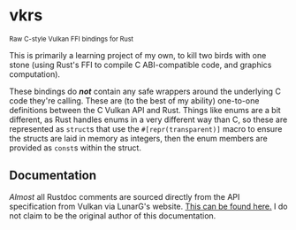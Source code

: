 # vkrs
<sub>Raw C-style Vulkan FFI bindings for Rust</sub>

This is primarily a learning project of my own, to kill two birds with one stone 
(using Rust's FFI to compile C ABI-compatible code, and graphics computation).

These bindings do **_not_** contain any safe wrappers around the underlying C code they're calling.
These are (to the best of my ability) one-to-one definitions between the C Vulkan API and Rust. Things like
enums are a bit different, as Rust handles enums in a very different way than C, so these are represented
as `struct`s that use the `#[repr(transparent)]` macro to ensure the structs are laid in memory as integers, 
then the enum members are provided as `const`s within the struct.

## Documentation
*Almost* all Rustdoc comments are sourced directly from the API specification from Vulkan via LunarG's website.
[This can be found here.](https://vulkan.lunarg.com/doc/view/latest/windows/apispec.html) I do not claim to be the 
original author of this documentation.